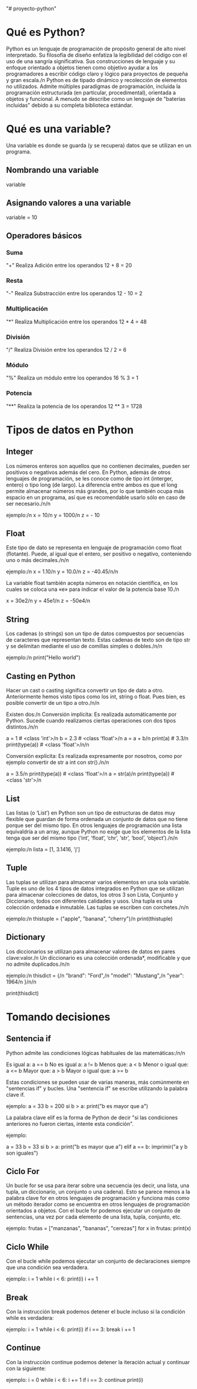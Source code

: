 "# proyecto-python" 
# Qué es Python?
Python es un lenguaje de programación de propósito general de alto nivel interpretado. Su filosofía de diseño enfatiza la legibilidad del código con el uso de una sangría significativa. Sus construcciones de lenguaje y su enfoque orientado a objetos tienen como objetivo ayudar a los programadores a escribir código claro y lógico para proyectos de pequeña y gran escala./n
Python es de tipado dinámico y recolección de elementos no utilizados. Admite múltiples paradigmas de programación, incluida la programación estructurada (en particular, procedimental), orientada a objetos y funcional. A menudo se describe como un lenguaje de "baterías incluidas" debido a su completa biblioteca estándar.
# Qué es una variable?
Una variable es donde se guarda (y se recupera) datos que se utilizan en un programa.
## Nombrando una variable
variable
## Asignando valores a una variable
variable = 10
## Operadores básicos
### Suma
"+"	Realiza Adición entre los operandos 12 + 8 = 20
### Resta
"-"	Realiza Substracción entre los operandos 12 - 10 = 2
### Multiplicación
"*" Realiza Multiplicación entre los operandos 12 * 4 = 48
### División
"/"	Realiza División entre los operandos 12 / 2 = 6
### Módulo
"%"	Realiza un módulo entre los operandos 16 % 3 = 1
### Potencia
"**"	Realiza la potencia de los operandos 12 ** 3 = 1728
# Tipos de datos en Python

## Integer
Los números enteros son aquellos que no contienen decimales, pueden ser positivos o negativos además del cero. En Python, además de otros lenguajes de programación, se les conoce como de tipo int (interger, entero) o tipo long (de largo). La diferencia entre ambos es que el long permite almacenar números más grandes, por lo que también ocupa más espacio en un programa, así que es recomendable usarlo sólo en caso de ser necesario./n/n

ejemplo:/n
x = 10/n
y = 1000/n
z = - 10
## Float
Este tipo de dato se representa en lenguaje de programación como float (flotante). Puede, al igual que el entero, ser positivo o negativo, conteniendo uno o más decimales./n/n

ejemplo:/n
x = 1.10/n
y = 10.0/n
z = -40.45/n/n

La variable float también acepta números en notación científica, en los cuales se coloca una «e» para indicar el valor de la potencia base 10./n

x = 30e2/n
y = 45e1/n
z = -50e4/n
## String
Los cadenas (o strings) son un tipo de datos compuestos por secuencias de caracteres que representan texto. Estas cadenas de texto son de tipo str y se delimitan mediante el uso de comillas simples o dobles./n/n

ejemplo:/n
print("Hello world")
## Casting en Python
Hacer un cast o casting significa convertir un tipo de dato a otro. Anteriormente hemos visto tipos como los int, string o float. Pues bien, es posible convertir de un tipo a otro./n/n

Existen dos:/n
Conversión implícita: Es realizada automáticamente por Python. Sucede cuando realizamos ciertas operaciones con dos tipos distintos./n/n

a = 1   # <class 'int'>/n
b = 2.3 # <class 'float'>/n
a = a + b/n
print(a)       # 3.3/n
print(type(a)) # <class 'float'>/n/n

Conversión explícita: Es realizada expresamente por nosotros, como por ejemplo convertir de str a int con str()./n/n

a = 3.5/n
print(type(a)) # <class 'float'>/n
a = str(a)/n
print(type(a)) # <class 'str'>/n
## List
Las listas (o ‘List’) en Python son un tipo de estructuras de datos muy flexible que guardan de forma ordenada un conjunto de datos que no tiene porque ser del mismo tipo. En otros lenguajes de programación una lista equivaldría a un array, aunque Python no exige que los elementos de la lista tenga que ser del mismo tipo (‘int’, ‘float’, ‘chr’, ‘str’, ‘bool’, ‘object’)./n/n

ejemplo:/n
lista = [1, 3.1416, 'j']
## Tuple
Las tuplas se utilizan para almacenar varios elementos en una sola variable. Tuple es uno de los 4 tipos de datos integrados en Python que se utilizan para almacenar colecciones de datos, los otros 3 son Lista, Conjunto y Diccionario, todos con diferentes calidades y usos. Una tupla es una colección ordenada e inmutable. Las tuplas se escriben con corchetes./n/n

ejemplo:/n
thistuple = ("apple", "banana", "cherry")/n
print(thistuple)
## Dictionary
Los diccionarios se utilizan para almacenar valores de datos en pares clave:valor./n
Un diccionario es una colección ordenada*, modificable y que no admite duplicados./n/n

ejemplo:/n
thisdict = {/n
  "brand": "Ford",/n
  "model": "Mustang",/n
  "year": 1964/n
}/n/n

print(thisdict)
# Tomando decisiones

## Sentencia if
Python admite las condiciones lógicas habituales de las matemáticas:/n/n

Es igual a: a == b
No es igual a: a != b
Menos que: a < b
Menor o igual que: a <= b
Mayor que: a > b
Mayor o igual que: a >= b

Estas condiciones se pueden usar de varias maneras, más comúnmente en "sentencias if" y bucles.
Una "sentencia if" se escribe utilizando la palabra clave if.

ejemplo:
a = 33
b = 200
si b > a:
    print("b es mayor que a")

La palabra clave elif es la forma de Python de decir "si las condiciones anteriores no fueron ciertas, intente esta condición".

ejemplo:

a = 33
b = 33
si b > a:
   print("b es mayor que a")
elif a == b:
   imprimir("a y b son iguales")
## Ciclo For
Un bucle for se usa para iterar sobre una secuencia (es decir, una lista, una tupla, un diccionario, un conjunto o una cadena).
Esto se parece menos a la palabra clave for en otros lenguajes de programación y funciona más como un método iterador como se encuentra en otros lenguajes de programación orientados a objetos.
Con el bucle for podemos ejecutar un conjunto de sentencias, una vez por cada elemento de una lista, tupla, conjunto, etc.

ejemplo:
frutas = ["manzanas", "bananas", "cerezas"]
for x in frutas:
  print(x)
## Ciclo While
Con el bucle while podemos ejecutar un conjunto de declaraciones siempre que una condición sea verdadera.

ejemplo:
i = 1
while i < 6:
  print(i)
  i += 1
## Break
Con la instrucción break podemos detener el bucle incluso si la condición while es verdadera:

ejemplo:
i = 1
while i < 6:
  print(i)
  if i == 3:
    break
  i += 1
## Continue
Con la instrucción continue podemos detener la iteración actual y continuar con la siguiente:

ejemplo:
i = 0
while i < 6:
  i += 1
  if i == 3:
    continue
  print(i)